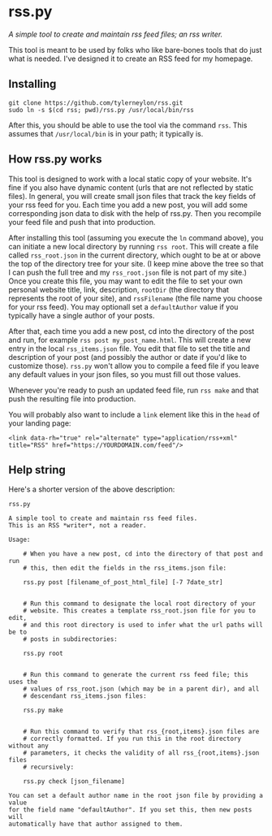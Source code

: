 # rss.py

*A simple tool to create and maintain rss feed files; an rss writer.*

This tool is meant to be used by folks who like bare-bones tools that do just
what is needed. I've designed it to create an RSS feed for my homepage.

## Installing

    git clone https://github.com/tylerneylon/rss.git
    sudo ln -s $(cd rss; pwd)/rss.py /usr/local/bin/rss

After this, you should be able to use the tool via the command `rss`.
This assumes that `/usr/local/bin` is in your path; it typically is.

## How rss.py works

This tool is designed to work with a local static copy of your website. It's
fine if you also have dynamic content (urls that are not reflected by static
files). In general, you will create small json files that track the key fields
of your rss feed for you. Each time you add a new post, you will add some
corresponding json data to disk with the help of rss.py. Then you recompile your
feed file and push that into production.

After installing this tool (assuming you execute the `ln` command above), you
can initiate a new local directory by running `rss root`. This will create a
file called `rss_root.json` in the current directory, which ought to be at or
above the top of the directory tree for your site. (I keep mine above the tree
so that I can push the full tree and my `rss_root.json` file is not part of my
site.) Once you create this file, you may want to edit the file to set your own
personal website title, link, description, `rootDir` (the directory that
represents the root of your site), and `rssFilename` (the file name you choose
for your rss feed). You may optionall set a `defaultAuthor` value if you
typically have a single author of your posts.

After that, each time you add a new post, cd into the directory of the post and
run, for example `rss post my_post_name.html`. This will create a new entry in
the local `rss_items.json` file. You edit that file to set the title and
description of your post (and possibly the author or date if you'd like to
customize those). `rss.py` won't allow you to compile a feed file if you leave
any default values in your json files, so you must fill out those values.

Whenever you're ready to push an updated feed file, run `rss make` and that push
the resulting file into production.

You will probably also want to include a `link` element like this in the `head`
of your landing page:

    <link data-rh="true" rel="alternate" type="application/rss+xml" title="RSS" href="https://YOURDOMAIN.com/feed"/>

## Help string

Here's a shorter version of the above description:


    rss.py

    A simple tool to create and maintain rss feed files.
    This is an RSS *writer*, not a reader.

    Usage:

        # When you have a new post, cd into the directory of that post and run
        # this, then edit the fields in the rss_items.json file:

        rss.py post [filename_of_post_html_file] [-7 7date_str]


        # Run this command to designate the local root directory of your
        # website. This creates a template rss_root.json file for you to edit,
        # and this root directory is used to infer what the url paths will be to
        # posts in subdirectories:

        rss.py root


        # Run this command to generate the current rss feed file; this uses the
        # values of rss_root.json (which may be in a parent dir), and all
        # descendant rss_items.json files:

        rss.py make


        # Run this command to verify that rss_{root,items}.json files are
        # correctly formatted. If you run this in the root directory without any
        # parameters, it checks the validity of all rss_{root,items}.json files
        # recursively:

        rss.py check [json_filename]

    You can set a default author name in the root json file by providing a value
    for the field name "defaultAuthor". If you set this, then new posts will
    automatically have that author assigned to them.
